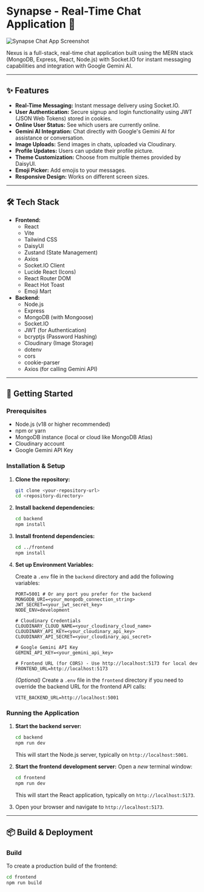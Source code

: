 # Synapse - Real-Time Chat Application 💬

![Synapse Chat App Screenshot](vivaangoyal29/synapse2/Synapse2-ab3ef3bb5819279e0241f4b70cd122aa2d146a55/frontend/public/screenshot-for-readme.png)

Nexus is a full-stack, real-time chat application built using the MERN stack (MongoDB, Express, React, Node.js) with Socket.IO for instant messaging capabilities and integration with Google Gemini AI.

---

## ✨ Features

* **Real-Time Messaging:** Instant message delivery using Socket.IO.
* **User Authentication:** Secure signup and login functionality using JWT (JSON Web Tokens) stored in cookies.
* **Online User Status:** See which users are currently online.
* **Gemini AI Integration:** Chat directly with Google's Gemini AI for assistance or conversation.
* **Image Uploads:** Send images in chats, uploaded via Cloudinary.
* **Profile Updates:** Users can update their profile picture.
* **Theme Customization:** Choose from multiple themes provided by DaisyUI.
* **Emoji Picker:** Add emojis to your messages.
* **Responsive Design:** Works on different screen sizes.

---

## 🛠️ Tech Stack

* **Frontend:**
    * React
    * Vite
    * Tailwind CSS
    * DaisyUI
    * Zustand (State Management)
    * Axios
    * Socket.IO Client
    * Lucide React (Icons)
    * React Router DOM
    * React Hot Toast
    * Emoji Mart
* **Backend:**
    * Node.js
    * Express
    * MongoDB (with Mongoose)
    * Socket.IO
    * JWT (for Authentication)
    * bcryptjs (Password Hashing)
    * Cloudinary (Image Storage)
    * dotenv
    * cors
    * cookie-parser
    * Axios (for calling Gemini API)

---

## 🚀 Getting Started

### Prerequisites

* Node.js (v18 or higher recommended)
* npm or yarn
* MongoDB instance (local or cloud like MongoDB Atlas)
* Cloudinary account
* Google Gemini API Key

### Installation & Setup

1.  **Clone the repository:**
    ```bash
    git clone <your-repository-url>
    cd <repository-directory>
    ```

2.  **Install backend dependencies:**
    ```bash
    cd backend
    npm install
    ```

3.  **Install frontend dependencies:**
    ```bash
    cd ../frontend
    npm install
    ```

4.  **Set up Environment Variables:**

    Create a `.env` file in the `backend` directory and add the following variables:

    ```env
    PORT=5001 # Or any port you prefer for the backend
    MONGODB_URI=<your_mongodb_connection_string>
    JWT_SECRET=<your_jwt_secret_key>
    NODE_ENV=development

    # Cloudinary Credentials
    CLOUDINARY_CLOUD_NAME=<your_cloudinary_cloud_name>
    CLOUDINARY_API_KEY=<your_cloudinary_api_key>
    CLOUDINARY_API_SECRET=<your_cloudinary_api_secret>

    # Google Gemini API Key
    GEMINI_API_KEY=<your_gemini_api_key>

    # Frontend URL (for CORS) - Use http://localhost:5173 for local dev
    FRONTEND_URL=http://localhost:5173
    ```

    *(Optional)* Create a `.env` file in the `frontend` directory if you need to override the backend URL for the frontend API calls:
    ```env
    VITE_BACKEND_URL=http://localhost:5001
    ```

### Running the Application

1.  **Start the backend server:**
    ```bash
    cd backend
    npm run dev
    ```
    This will start the Node.js server, typically on `http://localhost:5001`.

2.  **Start the frontend development server:**
    Open a *new* terminal window:
    ```bash
    cd frontend
    npm run dev
    ```
    This will start the React application, typically on `http://localhost:5173`.

3.  Open your browser and navigate to `http://localhost:5173`.

---

## 📦 Build & Deployment

### Build

To create a production build of the frontend:

```bash
cd frontend
npm run build
```

